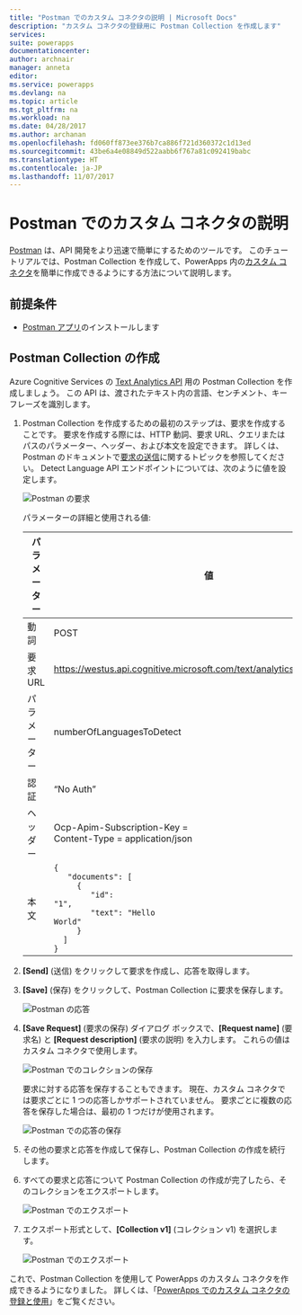 ```yaml
---
title: "Postman でのカスタム コネクタの説明 | Microsoft Docs"
description: "カスタム コネクタの登録用に Postman Collection を作成します"
services: 
suite: powerapps
documentationcenter: 
author: archnair
manager: anneta
editor: 
ms.service: powerapps
ms.devlang: na
ms.topic: article
ms.tgt_pltfrm: na
ms.workload: na
ms.date: 04/28/2017
ms.author: archanan
ms.openlocfilehash: fd060ff873ee376b7ca886f721d360372c1d13ed
ms.sourcegitcommit: 43be6a4e08849d522aabb6f767a81c092419babc
ms.translationtype: HT
ms.contentlocale: ja-JP
ms.lasthandoff: 11/07/2017
---
```

# <a name="describe-a-custom-connector-with-postman"></a>Postman でのカスタム コネクタの説明
[Postman](https://www.getpostman.com/) は、API 開発をより迅速で簡単にするためのツールです。 このチュートリアルでは、Postman Collection を作成して、PowerApps 内の[カスタム コネクタ](register-custom-api.md)を簡単に作成できるようにする方法について説明します。

## <a name="prerequisites"></a>前提条件
* [Postman アプリ](https://www.getpostman.com/apps)のインストールします

## <a name="create-a-postman-collection"></a>Postman Collection の作成
Azure Cognitive Services の [Text Analytics API](https://www.microsoft.com/cognitive-services/en-us/text-analytics-api) 用の Postman Collection を作成しましょう。 この API は、渡されたテキスト内の言語、センチメント、キー フレーズを識別します。

1. Postman Collection を作成するための最初のステップは、要求を作成することです。 要求を作成する際には、HTTP 動詞、要求 URL、クエリまたはパスのパラメーター、ヘッダー、および本文を設定できます。 詳しくは、Postman のドキュメントで[要求の送信](https://www.getpostman.com/docs/requests)に関するトピックを参照してください。 Detect Language API エンドポイントについては、次のように値を設定します。
   
    ![Postman の要求](./media/postman-collection/request.png)
   
    パラメーターの詳細と使用される値:
   
   | パラメーター | 値 |
   | --- | --- |
   | 動詞 |POST |
   | 要求 URL |https://westus.api.cognitive.microsoft.com/text/analytics/v2.0/languages |
   | パラメーター |numberOfLanguagesToDetect |
   | 認証 |“No Auth” |
   | ヘッダー |Ocp-Apim-Subscription-Key = <your subscription key> <br/>Content-Type = application/json |
   | 本文 |<code>{<br/>&nbsp;&nbsp;&nbsp;"documents": [<br/>&nbsp;&nbsp;&nbsp;&nbsp;&nbsp;{<br/>&nbsp;&nbsp;&nbsp;&nbsp;&nbsp;&nbsp;&nbsp;&nbsp;"id": "1",<br/>&nbsp;&nbsp;&nbsp;&nbsp;&nbsp;&nbsp;&nbsp;&nbsp;"text": "Hello World"<br/>&nbsp;&nbsp;&nbsp;&nbsp;&nbsp;}<br/>&nbsp;&nbsp;]<br/>}<code> |
2. **[Send]** (送信) をクリックして要求を作成し、応答を取得します。
3. **[Save]** (保存) をクリックして、Postman Collection に要求を保存します。
   
    ![Postman の応答](./media/postman-collection/request-response-save.png)
4. **[Save Request]** (要求の保存) ダイアログ ボックスで、**[Request name]** (要求名) と **[Request description]** (要求の説明) を入力します。 これらの値はカスタム コネクタで使用します。
   
    ![Postman でのコレクションの保存](./media/postman-collection/save-request-note.png)
   
    要求に対する応答を保存することもできます。 現在、カスタム コネクタでは要求ごとに 1 つの応答しかサポートされていません。 要求ごとに複数の応答を保存した場合は、最初の 1 つだけが使用されます。
   
    ![Postman での応答の保存](./media/postman-collection/save-response.png)
5. その他の要求と応答を作成して保存し、Postman Collection の作成を続行します。
6. すべての要求と応答について Postman Collection の作成が完了したら、そのコレクションをエクスポートします。
   
    ![Postman でのエクスポート](./media/postman-collection/export.png)
7. エクスポート形式として、**[Collection v1]** (コレクション v1) を選択します。
   
    ![Postman でのエクスポート](./media/postman-collection/export2.png)

これで、Postman Collection を使用して PowerApps のカスタム コネクタを作成できるようになりました。 詳しくは、「[PowerApps でのカスタム コネクタの登録と使用](register-custom-api.md)」をご覧ください。 

